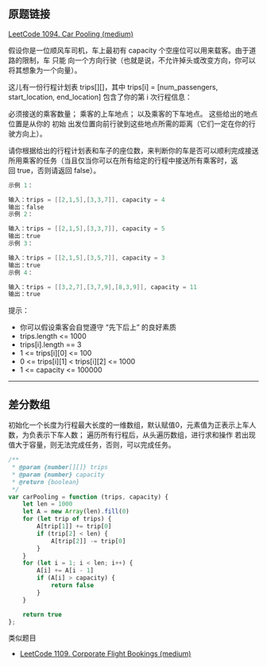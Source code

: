 ## 原题链接

[LeetCode 1094. Car Pooling (medium)](https://leetcode-cn.com/problems/car-pooling/)

假设你是一位顺风车司机，车上最初有 capacity 个空座位可以用来载客。由于道路的限制，车 只能 向一个方向行驶（也就是说，不允许掉头或改变方向，你可以将其想象为一个向量）。

这儿有一份行程计划表 trips[][]，其中 trips[i] = [num_passengers, start_location, end_location] 包含了你的第 i 次行程信息：

必须接送的乘客数量；
乘客的上车地点；
以及乘客的下车地点。
这些给出的地点位置是从你的 初始 出发位置向前行驶到这些地点所需的距离（它们一定在你的行驶方向上）。

请你根据给出的行程计划表和车子的座位数，来判断你的车是否可以顺利完成接送所用乘客的任务（当且仅当你可以在所有给定的行程中接送所有乘客时，返回 true，否则请返回 false）。

```cpp
示例 1：

输入：trips = [[2,1,5],[3,3,7]], capacity = 4
输出：false
示例 2：

输入：trips = [[2,1,5],[3,3,7]], capacity = 5
输出：true
示例 3：

输入：trips = [[2,1,5],[3,5,7]], capacity = 3
输出：true
示例 4：

输入：trips = [[3,2,7],[3,7,9],[8,3,9]], capacity = 11
输出：true
```

提示：

- 你可以假设乘客会自觉遵守 “先下后上” 的良好素质
- trips.length <= 1000
- trips[i].length == 3
- 1 <= trips[i][0] <= 100
- 0 <= trips[i][1] < trips[i][2] <= 1000
- 1 <= capacity <= 100000

---

## 差分数组

初始化一个长度为行程最大长度的一维数组，默认赋值0，元素值为正表示上车人数，为负表示下车人数；
遍历所有行程后，从头遍历数组，进行求和操作
若出现值大于容量，则无法完成任务，否则，可以完成任务。


```javascript
/**
 * @param {number[][]} trips
 * @param {number} capacity
 * @return {boolean}
 */
var carPooling = function (trips, capacity) {
    let len = 1000
    let A = new Array(len).fill(0)
    for (let trip of trips) {
        A[trip[1]] += trip[0]
        if (trip[2] < len) {
            A[trip[2]] -= trip[0]
        }
    }
    for (let i = 1; i < len; i++) {
        A[i] += A[i - 1]
        if (A[i] > capacity) {
            return false
        }
    }

    return true
};
```

类似题目

- [LeetCode 1109. Corporate Flight Bookings (medium)](./problems/1101-1200/1109.corporate-flight-bookings.md)


